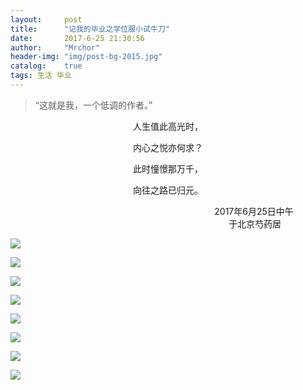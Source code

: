 ```yaml
---
layout:     post
title:      "记我的毕业之学位服小试牛刀"
date:       2017-6-25 21:30:56
author:     "Mrchor"
header-img: "img/post-bg-2015.jpg"
catalog:	true
tags: 生活 毕业
---
```


> “这就是我，一个低调的作者。”


<p align="center">人生值此高光时，</p>
<p align="center">内心之悦亦何求？</p>
<p align="center">此时憧憬那万千，</p>
<p align="center">向往之路已归元。</p>
<p align="right">2017年6月25日中午&nbsp;&nbsp;&nbsp;&nbsp;&nbsp;&nbsp;&nbsp;&nbsp;&nbsp;&nbsp;&nbsp;&nbsp;&nbsp;<br>
于北京芍药居&nbsp;&nbsp;&nbsp;&nbsp;&nbsp;&nbsp;&nbsp;&nbsp;&nbsp;&nbsp;&nbsp;&nbsp;&nbsp;&nbsp;&nbsp;&nbsp;&nbsp;&nbsp;</p>


![](img/master_suit_picture/1.jpg)

![](img/master_suit_picture/2.jpg)

![](img/master_suit_picture/3.jpg)

![](img/master_suit_picture/4.jpg)

![](img/master_suit_picture/5.jpg)

![](img/master_suit_picture/6.jpg)

![](img/master_suit_picture/7.jpg)

![](img/master_suit_picture/8.jpg)



